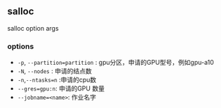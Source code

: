 ## salloc 
salloc option args
### options
- `-p`, `--partition=partition` : gpu分区，申请的GPU型号，例如gpu-a10
- `-N`, `--nodes` : 申请的结点数
- `-n`,`--ntasks=n` :申请的cpu数
- `--gres=gpu:n`: 申请的GPU 数量
- `--jobname=<name>`: 作业名字